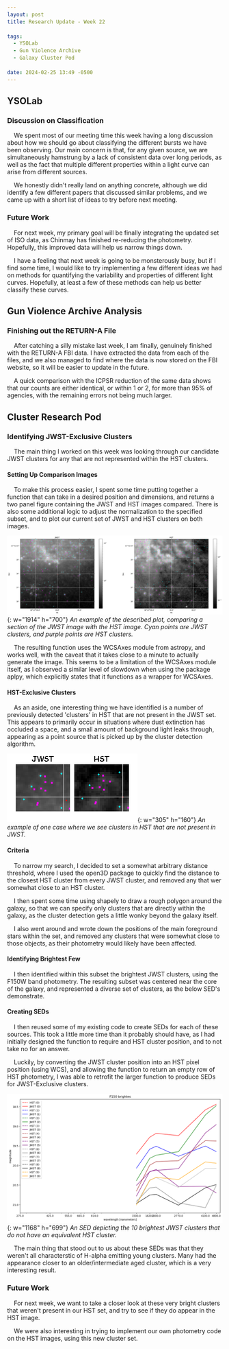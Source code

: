 ```yaml
---
layout: post
title: Research Update - Week 22

tags:
  - YSOLab
  - Gun Violence Archive
  - Galaxy Cluster Pod

date: 2024-02-25 13:49 -0500
---
```

## YSOLab

### Discussion on Classification

    We spent most of our meeting time this week having a long discussion about how we should go about classifying the different bursts we have been observing. Our main concern is that, for any given source, we are simultaneously hamstrung by a lack of consistent data over long periods, as well as the fact that multiple different properties within a light curve can arise from different sources.

    We honestly didn't really land on anything concrete, although we did identify a few different papers that discussed similar problems, and we came up with a short list of ideas to try before next meeting.



### Future Work

    For next week, my primary goal will be finally integrating the updated set of ISO data, as Chinmay has finished re-reducing the photometry. Hopefully, this improved data will help us narrow things down.

    I have a feeling that next week is going to be monsterously busy, but if I find some time, I would like to try implementing a few different ideas we had on methods for quantifying the variability and properties of different light curves. Hopefully, at least a few of these methods can help us better classify these curves.



## Gun Violence Archive Analysis

### Finishing out the RETURN-A File

    After catching a silly mistake last week, I am finally, genuinely finished with the RETURN-A FBI data. I have extracted the data from each of the files, and we also managed to find where the data is now stored on the FBI website, so it will be easier to update in the future.

    A quick comparison with the ICPSR reduction of the same data shows that our counts are either identical, or within 1 or 2, for more than 95% of agencies, with the remaining errors not being much larger.



## Cluster Research Pod

### Identifying JWST-Exclusive Clusters

    The main thing I worked on this week was looking through our candidate JWST clusters for any that are not represented within the HST clusters.



#### Setting Up Comparison Images

    To make this process easier, I spent some time putting together a function that can take in a desired position and dimensions, and returns a two panel figure containing the JWST and HST images compared. There is also some additional logic to adjust the normalization to the specified subset, and to plot our current set of JWST and HST clusters on both images. 



![Desktop View](/assets/img/week_22/image_comparison.PNG){: w="1914" h="700"} _An example of the described plot, comparing a section of the JWST image with the HST image. Cyan points are JWST clusters, and purple points are HST clusters._



    The resulting function uses the WCSAxes module from astropy, and works well, with the caveat that it takes close to a minute to actually generate the image. This seems to be a limitation of the WCSAxes module itself, as I observed a similar level of slowdown when using the package aplpy, which explicitly states that it functions as a wrapper for WCSAxes.



#### HST-Exclusive Clusters

    As an aside, one interesting thing we have identified is a number of previously detected 'clusters' in HST that are not present in the JWST set. This appears to primarily occur in situations where dust extinction has occluded a space, and a small amount of background light leaks through, appearing as a point source that is picked up by the cluster detection algorithm.

![Desktop View](/assets/img/week_22/missing_JWST.PNG){: w="305" h="160"} _An example of one case where we see clusters in HST that are not present in JWST._



#### Criteria

    To narrow my search, I decided to set a somewhat arbitrary distance threshold, where I used the open3D package to quickly find the distance to the closest HST cluster from every JWST cluster, and removed any that wer somewhat close to an HST cluster.

    I then spent some time using shapely to draw a rough polygon around the galaxy, so that we can specify only clusters that are directly within the galaxy, as the cluster detection gets a little wonky beyond the galaxy itself.



    I also went around and wrote down the positions of the main foreground stars within the set, and removed any clusters that were somewhat close to those objects, as their photometry would likely have been affected.




#### Identifying Brightest Few

    I then identified within this subset the brightest JWST clusters, using the F150W band photometry. The resulting subset was centered near the core of the galaxy, and represented a diverse set of clusters, as the below SED's demonstrate.



#### Creating SEDs

    I then reused some of my existing code to create SEDs for each of these sources. This took a little more time than it probably should have, as I had initially designed the function to require and HST cluster position, and to not take no for an answer.

    Luckily, by converting the JWST cluster position into an HST pixel position (using WCS), and allowing the function to return an empty row of HST photometry, I was able to retrofit the larger function to produce SEDs for JWST-Exclusive clusters.

![Desktop View](/assets/img/week_22/SED_F150_brightes.PNG){: w="1168" h="699"} _An SED depicting the 10 brightest JWST clusters that do not have an equivalent HST cluster._



    The main thing that stood out to us about these SEDs was that they weren't all characterstic of H-alpha emitting young clusters. Many had the appearance closer to an older/intermediate aged cluster, which is a very interesting result. 



### Future Work

    For next week, we want to take a closer look at these very bright clusters that weren't present in our HST set, and try to see if they do appear in the HST image.

    We were also interesting in trying to implement our own photometry code on the HST images, using this new cluster set.
